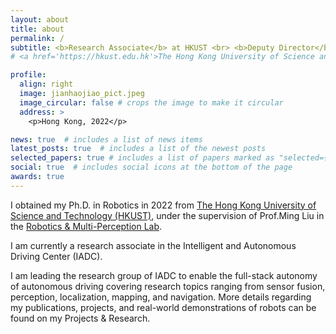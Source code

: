 ```yaml
---
layout: about
title: about
permalink: /
subtitle: <b>Research Associate</b> at HKUST <br> <b>Deputy Director</b> at IADC, HKUST(GZ) <br> Robotics, Sensor Fsuion, SLAM, Navigation
# <a href='https://hkust.edu.hk'>The Hong Kong University of Science and Technology</a>. 

profile:
  align: right
  image: jianhaojiao_pict.jpeg
  image_circular: false # crops the image to make it circular
  address: >
    <p>Hong Kong, 2022</p>

news: true  # includes a list of news items
latest_posts: true  # includes a list of the newest posts
selected_papers: true # includes a list of papers marked as "selected={true}"
social: true  # includes social icons at the bottom of the page
awards: true
---
```

I obtained my Ph.D. in Robotics in 2022 from <a href='https://hkust.edu.hk'>The Hong Kong University of Science and Technology (HKUST)</a>, under the supervision of Prof.Ming Liu in the <a href="ram-lab.com">Robotics & Multi-Perception Lab</a>.

I am currently a research associate in the Intelligent and Autonomous Driving Center (IADC). 

I am leading the research group of IADC to enable the full-stack autonomy of autonomous driving covering research topics ranging from sensor fusion, perception, localization, mapping, and navigation. 
More details regarding my publications, projects, and real-world demonstrations of robots can be found on my Projects & Research.

<!-- I have been leading the autonomous driving group of MSC Lab covering full-stack autonomy from perception and localization to prediction, planning and control, as well as key offline components such as mapping, dataset pipeline, simulation and test. More details regarding my publications, projects and research can be found on my Google Scholar, LinkedIn, Twitter, and Projects & Research. -->
<!-- 
Write your biography here. Tell the world about yourself. Link to your favorite [subreddit](http://reddit.com). You can put a picture in, too. The code is already in, just name your picture `prof_pic.jpg` and put it in the `img/` folder.

Put your address / P.O. box / other info right below your picture. You can also disable any of these elements by editing `profile` property of the YAML header of your `_pages/about.md`. Edit `_bibliography/papers.bib` and Jekyll will render your [publications page](/al-folio/publications/) automatically.

Link to your social media connections, too. This theme is set up to use [Font Awesome icons](http://fortawesome.github.io/Font-Awesome/) and [Academicons](https://jpswalsh.github.io/academicons/), like the ones below. Add your Facebook, Twitter, LinkedIn, Google Scholar, or just disable all of them. -->
